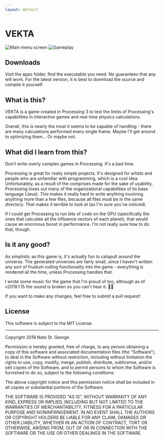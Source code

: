 ```yaml
---
layout: default
---
```


# VEKTA

![Main menu screen](info/main.png)
![Gameplay](info/gameplay.png)

## Downloads
Visit the apps folder, find the executable you need. No guarantees that any will work. For the latest version, it is best to download the source and compile it yourself.

## What is this?
VEKTA is a game created in Processing 3 to test the limits of Processing's capabilities in interactive games and real-time physics calculations.

Overall, this is nearly the most it seems to be capable of handling - there are many calculations performed every single frame. Maybe I'll get around to optimizing them... Or maybe not.

## What did I learn from this?
Don't write overly complex games in Processing. It's a bad time.

Processing is great for really simple projects. It's designed for artists and people who are unfamiliar with programming, which is a cool idea. Unfortunately, as a result of the comprises made for the sake of usability, Processing loses out many of the organizational capabilities of its base language (Java).
This makes it really hard to write anything involving anything more than a few files, because all files must be in the same directory. That makes it terrible to look at (as I'm sure you've noticed).

If I could get Processing to run bits of code on the GPU (specifically the ones that calculate all the influence vectors of each planet), that would cause an enormous boost in performance. I'm not really sure how to do that, though.

## Is it any good?
As simplistic as this game is, it's actually fun to catapult around the universe. The generated universes are fairly small, since I haven't written any sort of frustum culling functionality into the game - everything is rendered all the time, unless Processing handles that.

I wrote some music for the game that I'm proud of too, although as of v2019.1.15 the sound is broken so you can't hear it. 🤷‍♀️

If you want to make any changes, feel free to submit a pull request!

## License
This software is subject to the MIT License.

 ---
 
Copyright 2019 Nate St. George

Permission is hereby granted, free of charge, to any person obtaining a copy of this software and associated documentation files (the "Software"), to deal in the Software without restriction, including without limitation the rights to use, copy, modify, merge, publish, distribute, sublicense, and/or sell copies of the Software, and to permit persons to whom the Software is furnished to do so, subject to the following conditions:

The above copyright notice and this permission notice shall be included in all copies or substantial portions of the Software.

THE SOFTWARE IS PROVIDED "AS IS", WITHOUT WARRANTY OF ANY KIND, EXPRESS OR IMPLIED, INCLUDING BUT NOT LIMITED TO THE WARRANTIES OF MERCHANTABILITY, FITNESS FOR A PARTICULAR PURPOSE AND NONINFRINGEMENT. IN NO EVENT SHALL THE AUTHORS OR COPYRIGHT HOLDERS BE LIABLE FOR ANY CLAIM, DAMAGES OR OTHER LIABILITY, WHETHER IN AN ACTION OF CONTRACT, TORT OR OTHERWISE, ARISING FROM, OUT OF OR IN CONNECTION WITH THE SOFTWARE OR THE USE OR OTHER DEALINGS IN THE SOFTWARE.
